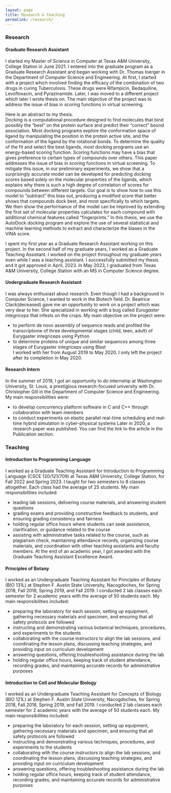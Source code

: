 ```yaml
---
layout: page
title: Research & Teaching
permalink: /research/
---
```


### **Research**

#### Graduate Research Assistant 
I started my Master of Science in Computer at Texas A&M University, College Station in June 2021. I entered into the graduate program as a Graduate Research Assistant and began working with Dr. Thomas Ioerger in the Department of Computer Science and Engineering. At first, I started with a project which involved finding the efficacy of the combination of two drugs in curing Tuberculosis. These drugs were Rifampicin, Bedaquiline, Levofloxacin, and Pyrazinamide. Later, I was moved to a different project which later I wrote thesis on. The main objective of the project was to address the issue of bias in scoring functions in virtual screening. 

Here is an abstract to my thesis.   <br>
Docking is a computational procedure designed to find molecules that bind possibly the “best” on the protein surface and predict their “correct” bound association. Most docking programs explore the conformation space of ligand by manipulating the position in the protein active site, and the conformation of the ligand by the rotational bonds. To determine the quality of the fit and select the best ligands, most docking programs use an energy-based scoring function. Scoring functions may have a bias that gives preference to certain types of compounds over others. This paper addresses the issue of bias in scoring functions in virtual screening. To mitigate this issue, in our preliminary experiments, we show that a surprisingly accurate model can be developed for predicting docking scores based solely on the molecular properties of the ligands, which explains why there is such a high degree of correlation of scores for compounds between different targets. Our goal is to show how to use this model to “subtract” this bias out, producing a modified score that better shows that compounds dock best, and most specifically to which targets. We then show the performance of the model can be improved by extending the first set of molecular properties calculates for each compound with additional chemical features called “fingerprints.” In this thesis, we use the AutoDock docking program and explore the use of several statistical and machine learning methods to extract and characterize the biases in the VINA score. 

I spent my first year as a Graduate Research Assistant working on this project. In the second half of my graduate years, I worked as a Graduate Teaching Assistant. I worked on the project throughout my graduate years even while I was a teaching assistant. I successfully submitted my thesis and it got approved in April, 2023. In May 2023, I graduated from Texas A&M University, College Station with an MS in Computer Science degree.

#### Undergraduate Research Assistant

I was always enthusiast about research. Even though I had a background in Computer Science, I wanted to work in the Biotech field. Dr. Beatrice Clack(deceased) gave me an opportunity to work on a project which was very dear to her. She specialized in working with a bug called *Eurugaster integriceps* that infests on the crops. My main objective on the project were:
- to perform de novo assembly of sequence reads and profiled the transcriptome of three developmental stages (child, teen, adult) of Eurygaster integriceps using Python
- to determine proteins of unique and similar sequences among three stages of Eurygaster integriceps using Blast    <br>
I worked with her from August 2019 to May 2020. I only left the project after its completion in May 2020.

#### Research Intern 

In the summer of 2019, I got an opportunity to do internship at Washington University, St. Louis, a prestigious research-focused university with Dr. Christopher Gill in the Department of Computer Science and Engineering. My main responsibilities were:
- to develop concurrency platform software in C and C++ through collaboration with team members
- to conduct experiments on elastic parallel real-time scheduling and real-time hybrid simulation in cyber-physical systems
Later in 2020, a research paper was published. You can find the link to the article in the Publication section.

### **Teaching**

#### Introduction to Programming Language

I worked as a Graduate Teaching Assistant for Introduction to Programming Language (CSCE 120/121/709) at Texas A&M University, College Station, for Fall 2022 and Spring 2023. I taught for two semesters to 8 classes altogether. Each class had the average of 25 students. My main responsibilities included:
- leading lab sessions, delivering course materials, and answering student questions
- grading exams and providing constructive feedback to students, and ensuring grading consistency and fairness
- holding regular office hours where students can seek assistance, clarification, or guidance related to the course
- assisting with administrative tasks related to the course, such as plagiarism check, maintaining attendance records, organizing course materials, and coordination with other teaching assistants and faculty members.
At the end of an academic year, I got awarded with the Graduate Teaching Assistant Excellence Award. 

#### Principles of Botany

I worked as an Undergraduate Teaching Assistant for Principles of Botany (BIO 131L) at Stephen F. Austin State University, Nacogdoches, for Spring 2018, Fall 2018, Spring 2019, and Fall 2019. I conducted 2 lab classes each semester for 2 academic years with the average of 50 students each. My main responsibilities included:
- preparing the laboratory for each session, setting up equipment, gathering necessary materials and specimen, and ensuring that all safety protocols are followed
- instructing and demonstrating various botanical techniques, procedures, and experiments to the students
- collaborating with the course instructors to align the lab sessions, and coordinating the lesson plans, discussing teaching strategies, and providing input on curriculum development
- answering questions, offering troubleshooting assistance during the lab
- holding regular office hours, keeping track of student attendance, recording grades, and maintaining accurate records for administrative purposes


#### Introduction to Cell and Molecular Biology

I worked as an Undergraduate Teaching Assistant for Concepts of Biology (BIO 121L) at Stephen F. Austin State University, Nacogdoches, for Spring 2018, Fall 2018, Spring 2019, and Fall 2019. I conducted 2 lab classes each semester for 2 academic years with the average of 50 students each. My main responsibilities included:
- preparing the laboratory for each session, setting up equipment, gathering necessary materials and specimen, and ensuring that all safety protocols are followed
- instructing and demonstrating various techniques, procedures, and experiments to the students
- collaborating with the course instructors to align the lab sessions, and coordinating the lesson plans, discussing teaching strategies, and providing input on curriculum development
- answering questions, offering troubleshooting assistance during the lab
- holding regular office hours, keeping track of student attendance, recording grades, and maintaining accurate records for administrative purposes
